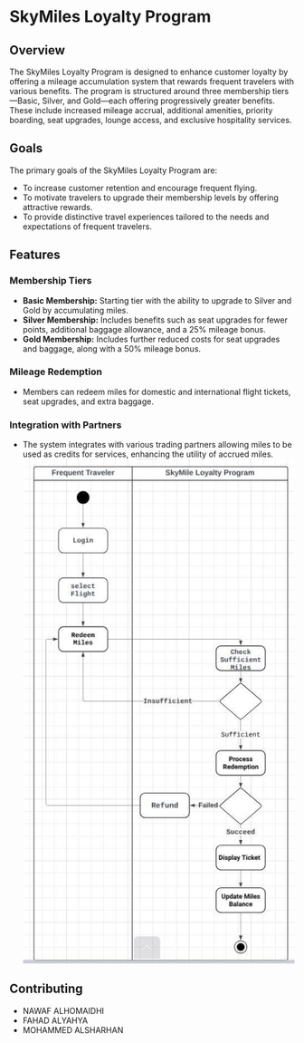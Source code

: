 # SkyMiles Loyalty Program

## Overview

The SkyMiles Loyalty Program is designed to enhance customer loyalty by offering a mileage accumulation system that rewards frequent travelers with various benefits. The program is structured around three membership tiers—Basic, Silver, and Gold—each offering progressively greater benefits. These include increased mileage accrual, additional amenities, priority boarding, seat upgrades, lounge access, and exclusive hospitality services.

## Goals

The primary goals of the SkyMiles Loyalty Program are:
- To increase customer retention and encourage frequent flying.
- To motivate travelers to upgrade their membership levels by offering attractive rewards.
- To provide distinctive travel experiences tailored to the needs and expectations of frequent travelers.

## Features

### Membership Tiers
- **Basic Membership:** Starting tier with the ability to upgrade to Silver and Gold by accumulating miles.
- **Silver Membership:** Includes benefits such as seat upgrades for fewer points, additional baggage allowance, and a 25% mileage bonus.
- **Gold Membership:** Includes further reduced costs for seat upgrades and baggage, along with a 50% mileage bonus.

### Mileage Redemption
- Members can redeem miles for domestic and international flight tickets, seat upgrades, and extra baggage.

### Integration with Partners
- The system integrates with various trading partners allowing miles to be used as credits for services, enhancing the utility of accrued miles.
![Use Case Diagram](https://github.com/nawafalhu/Loyalty-Program/blob/main/Digrams/Activity-Diagram.jpeg)

## Contributing
- NAWAF ALHOMAIDHI
- FAHAD ALYAHYA
- MOHAMMED ALSHARHAN
